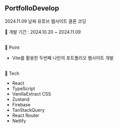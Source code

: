 ## PortfolloDevelop

2024.11.09 날짜 유튜브 웹사이트 클론 코딩
<br/>

📅 개발 기간 : 2024.10.20 ~ 2024.11.09

<br/>
📌 Point

- Vite를 활용한 두번째 나만의 포트폴리오 웹사이트 개발

<br/>
🔨 Tech

- React
- TypeScript
- VanillaExtract CSS
- Zustand
- Firebase
- TanStackQuery
- React Router
- Netlify

